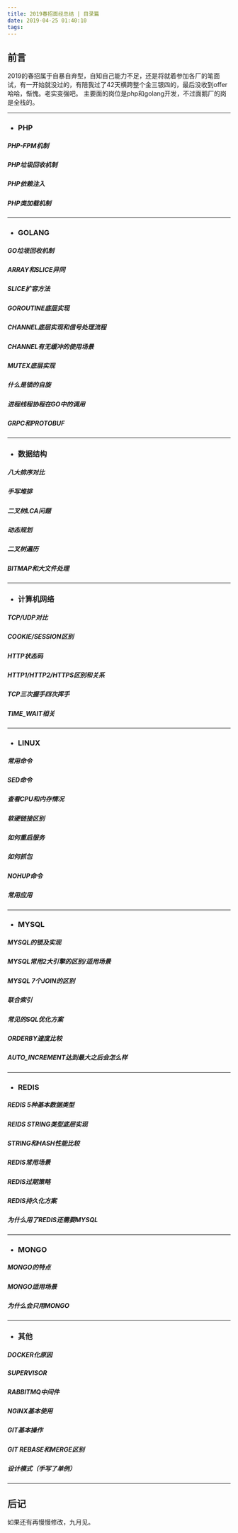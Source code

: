 ```yaml
---
title: 2019春招面经总结 | 目录篇
date: 2019-04-25 01:40:10
tags:
---
```


## 前言
2019的春招属于自暴自弃型，自知自己能力不足，还是将就着参加各厂的笔面试，有一开始就没过的，有陪我过了42天横跨整个金三银四的，最后没收到offer哈哈，惭愧。老实变强吧。
主要面的岗位是php和golang开发，不过面鹅厂的岗是全栈的。

***
* ### PHP
##### PHP-FPM机制
##### PHP垃圾回收机制
##### PHP依赖注入
##### PHP类加载机制

***
* ### GOLANG
##### GO垃圾回收机制
##### ARRAY和SLICE异同
##### SLICE扩容方法
##### GOROUTINE底层实现
##### CHANNEL底层实现和信号处理流程
##### CHANNEL有无缓冲的使用场景
##### MUTEX底层实现
##### 什么是锁的自旋
##### 进程线程协程在GO中的调用
##### GRPC和PROTOBUF

***
* ### 数据结构
##### 八大排序对比
##### 手写堆排
##### 二叉树LCA问题
##### 动态规划
##### 二叉树遍历
##### BITMAP和大文件处理

***
* ### 计算机网络
##### TCP/UDP对比
##### COOKIE/SESSION区别
##### HTTP状态码
##### HTTP1/HTTP2/HTTPS区别和关系
##### TCP三次握手四次挥手
##### TIME_WAIT相关

***
* ### LINUX
##### 常用命令
##### SED命令
##### 查看CPU和内存情况
##### 软硬链接区别
##### 如何重启服务
##### 如何抓包
##### NOHUP命令
##### 常用应用

***
* ### MYSQL
##### MYSQL的锁及实现
##### MYSQL常用2大引擎的区别/适用场景
##### MYSQL 7个JOIN的区别
##### 联合索引
##### 常见的SQL优化方案
##### ORDERBY速度比较
##### AUTO_INCREMENT达到最大之后会怎么样

***
* ### REDIS
##### REDIS 5种基本数据类型
##### REIDS STRING类型底层实现
##### STRING和HASH性能比较
##### REDIS常用场景
##### REDIS过期策略
##### REDIS持久化方案
##### 为什么用了REDIS还需要MYSQL

***
* ### MONGO
##### MONGO的特点
##### MONGO适用场景
##### 为什么会只用MONGO

***
* ### 其他
##### DOCKER化原因
##### SUPERVISOR
##### RABBITMQ中间件
##### NGINX基本使用
##### GIT基本操作
##### GIT REBASE和MERGE区别
##### 设计模式（手写了单例）

***
## 后记
如果还有再慢慢修改，九月见。
